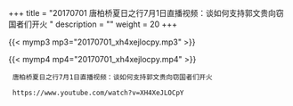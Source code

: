 +++
title = "20170701  唐柏桥夏日之行7月1日直播视频：谈如何支持郭文贵向窃国者们开火 "
description = ""
weight = 20
+++

{{< mymp3 mp3="20170701_xh4xejlocpy.mp3" >}}

{{< mymp4 mp4="20170701_xh4xejlocpy.mp4" >}}

     唐柏桥夏日之行7月1日直播视频：谈如何支持郭文贵向窃国者们开火 
     
     https://www.youtube.com/watch?v=XH4XeJLOCpY 
